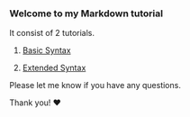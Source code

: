 ### Welcome to my Markdown tutorial

It consist of 2 tutorials.

1. [Basic Syntax](https://github.com/etherdevpro/Markdown_tutorial/blob/master/1-Basic-Syntax.md)
   
2. [Extended Syntax](https://github.com/etherdevpro/Markdown_tutorial/blob/master/2-Extended-Syntax.md)


Please let me know if you have any questions.

Thank you! :heart:
